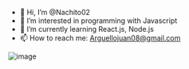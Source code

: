 - 👋 Hi, I’m @Nachito02
- 👀 I’m interested in programming with Javascript
- 🌱 I’m currently learning React.js, Node.js 
- 📫 How to reach me: Arguellojuan08@gmail.com

<!---
Nachito02/Nachito02 is a ✨ special ✨ repository because its `README.md` (this file) appears on your GitHub profile.
You can click the Preview link to take a look at your changes.
--->
![image](https://user-images.githubusercontent.com/84349906/214178492-1fe3978e-735b-4f83-953b-4602670d538f.png)
